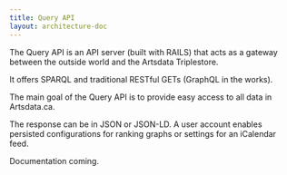 ```yaml
---
title: Query API
layout: architecture-doc
---
```


The Query API is an API server (built with RAILS) that acts as a gateway between the outside world and the Artsdata Triplestore.

It offers SPARQL and traditional RESTful GETs (GraphQL in the works). 

The main goal of the Query API is to provide easy access to all data in Artsdata.ca.

The response can be in JSON or JSON-LD.  A user account enables persisted configurations for ranking graphs or settings for an iCalendar feed. 

Documentation coming.
